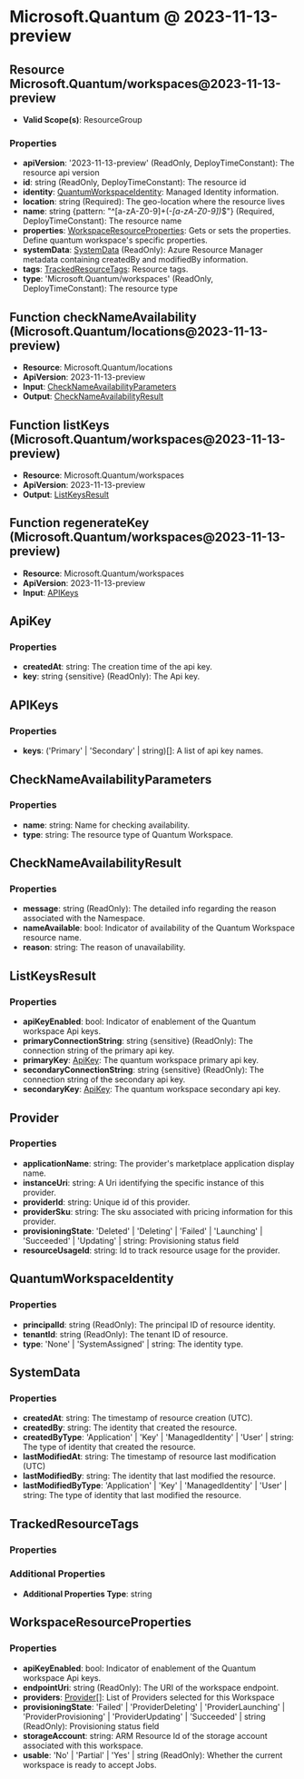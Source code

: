 # Microsoft.Quantum @ 2023-11-13-preview

## Resource Microsoft.Quantum/workspaces@2023-11-13-preview
* **Valid Scope(s)**: ResourceGroup
### Properties
* **apiVersion**: '2023-11-13-preview' (ReadOnly, DeployTimeConstant): The resource api version
* **id**: string (ReadOnly, DeployTimeConstant): The resource id
* **identity**: [QuantumWorkspaceIdentity](#quantumworkspaceidentity): Managed Identity information.
* **location**: string (Required): The geo-location where the resource lives
* **name**: string {pattern: "^[a-zA-Z0-9]+(-*[a-zA-Z0-9])*$"} (Required, DeployTimeConstant): The resource name
* **properties**: [WorkspaceResourceProperties](#workspaceresourceproperties): Gets or sets the properties. Define quantum workspace's specific properties.
* **systemData**: [SystemData](#systemdata) (ReadOnly): Azure Resource Manager metadata containing createdBy and modifiedBy information.
* **tags**: [TrackedResourceTags](#trackedresourcetags): Resource tags.
* **type**: 'Microsoft.Quantum/workspaces' (ReadOnly, DeployTimeConstant): The resource type

## Function checkNameAvailability (Microsoft.Quantum/locations@2023-11-13-preview)
* **Resource**: Microsoft.Quantum/locations
* **ApiVersion**: 2023-11-13-preview
* **Input**: [CheckNameAvailabilityParameters](#checknameavailabilityparameters)
* **Output**: [CheckNameAvailabilityResult](#checknameavailabilityresult)

## Function listKeys (Microsoft.Quantum/workspaces@2023-11-13-preview)
* **Resource**: Microsoft.Quantum/workspaces
* **ApiVersion**: 2023-11-13-preview
* **Output**: [ListKeysResult](#listkeysresult)

## Function regenerateKey (Microsoft.Quantum/workspaces@2023-11-13-preview)
* **Resource**: Microsoft.Quantum/workspaces
* **ApiVersion**: 2023-11-13-preview
* **Input**: [APIKeys](#apikeys)

## ApiKey
### Properties
* **createdAt**: string: The creation time of the api key.
* **key**: string {sensitive} (ReadOnly): The Api key.

## APIKeys
### Properties
* **keys**: ('Primary' | 'Secondary' | string)[]: A list of api key names.

## CheckNameAvailabilityParameters
### Properties
* **name**: string: Name for checking availability.
* **type**: string: The resource type of Quantum Workspace.

## CheckNameAvailabilityResult
### Properties
* **message**: string (ReadOnly): The detailed info regarding the reason associated with the Namespace.
* **nameAvailable**: bool: Indicator of availability of the Quantum Workspace resource name.
* **reason**: string: The reason of unavailability.

## ListKeysResult
### Properties
* **apiKeyEnabled**: bool: Indicator of enablement of the Quantum workspace Api keys.
* **primaryConnectionString**: string {sensitive} (ReadOnly): The connection string of the primary api key.
* **primaryKey**: [ApiKey](#apikey): The quantum workspace primary api key.
* **secondaryConnectionString**: string {sensitive} (ReadOnly): The connection string of the secondary api key.
* **secondaryKey**: [ApiKey](#apikey): The quantum workspace secondary api key.

## Provider
### Properties
* **applicationName**: string: The provider's marketplace application display name.
* **instanceUri**: string: A Uri identifying the specific instance of this provider.
* **providerId**: string: Unique id of this provider.
* **providerSku**: string: The sku associated with pricing information for this provider.
* **provisioningState**: 'Deleted' | 'Deleting' | 'Failed' | 'Launching' | 'Succeeded' | 'Updating' | string: Provisioning status field
* **resourceUsageId**: string: Id to track resource usage for the provider.

## QuantumWorkspaceIdentity
### Properties
* **principalId**: string (ReadOnly): The principal ID of resource identity.
* **tenantId**: string (ReadOnly): The tenant ID of resource.
* **type**: 'None' | 'SystemAssigned' | string: The identity type.

## SystemData
### Properties
* **createdAt**: string: The timestamp of resource creation (UTC).
* **createdBy**: string: The identity that created the resource.
* **createdByType**: 'Application' | 'Key' | 'ManagedIdentity' | 'User' | string: The type of identity that created the resource.
* **lastModifiedAt**: string: The timestamp of resource last modification (UTC)
* **lastModifiedBy**: string: The identity that last modified the resource.
* **lastModifiedByType**: 'Application' | 'Key' | 'ManagedIdentity' | 'User' | string: The type of identity that last modified the resource.

## TrackedResourceTags
### Properties
### Additional Properties
* **Additional Properties Type**: string

## WorkspaceResourceProperties
### Properties
* **apiKeyEnabled**: bool: Indicator of enablement of the Quantum workspace Api keys.
* **endpointUri**: string (ReadOnly): The URI of the workspace endpoint.
* **providers**: [Provider](#provider)[]: List of Providers selected for this Workspace
* **provisioningState**: 'Failed' | 'ProviderDeleting' | 'ProviderLaunching' | 'ProviderProvisioning' | 'ProviderUpdating' | 'Succeeded' | string (ReadOnly): Provisioning status field
* **storageAccount**: string: ARM Resource Id of the storage account associated with this workspace.
* **usable**: 'No' | 'Partial' | 'Yes' | string (ReadOnly): Whether the current workspace is ready to accept Jobs.

